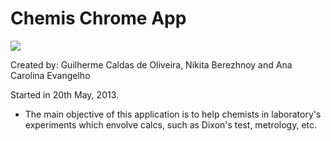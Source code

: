 Chemis Chrome App
==========

<img src="http://cs406224.vk.me/v406224475/a9bd/pAqJY4W_Wp8.jpg"><br>

Created by: Guilherme Caldas de Oliveira, Nikita Berezhnoy and Ana Carolina Evangelho

Started in 20th May, 2013.

* The main objective of this application is to help chemists 
in laboratory's experiments which envolve calcs, such as 
Dixon's test, metrology, etc.